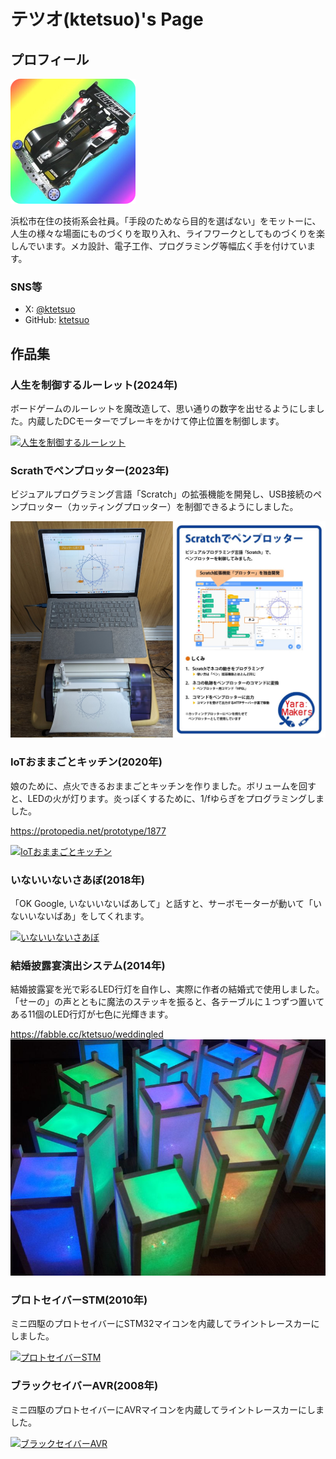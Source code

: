 # テツオ(ktetsuo)'s Page

## プロフィール

![ktetsuo](samune_200x200_ktetsuo.png)

浜松市在住の技術系会社員。「手段のためなら目的を選ばない」をモットーに、人生の様々な場面にものづくりを取り入れ、ライフワークとしてものづくりを楽しんでいます。メカ設計、電子工作、プログラミング等幅広く手を付けています。

### SNS等

* X: [@ktetsuo](https://twitter.com/ktetsuo)
* GitHub: [ktetsuo](https://github.com/ktetsuo/)

## 作品集

### 人生を制御するルーレット(2024年)

ボードゲームのルーレットを魔改造して、思い通りの数字を出せるようにしました。内蔵したDCモーターでブレーキをかけて停止位置を制御します。

[![人生を制御するルーレット](https://img.youtube.com/vi/KO91HQKmbec/0.jpg)](https://www.youtube.com/watch?v=KO91HQKmbec)

### Scrathでペンプロッター(2023年)

ビジュアルプログラミング言語「Scratch」の拡張機能を開発し、USB接続のペンプロッター（カッティングプロッター）を制御できるようにしました。

![Scrathでペンプロッター](scratch_penplotter.jpg)

### IoTおままごとキッチン(2020年)

娘のために、点火できるおままごとキッチンを作りました。ボリュームを回すと、LEDの火が灯ります。炎っぽくするために、1/fゆらぎをプログラミングしました。

https://protopedia.net/prototype/1877

[![IoTおままごとキッチン](https://img.youtube.com/vi/6Xu61IOcya0/0.jpg)](https://www.youtube.com/watch?v=6Xu61IOcya0)

### いないいないさあぼ(2018年)

「OK Google, いないいないばあして」と話すと、サーボモーターが動いて「いないいないばあ」をしてくれます。

[![いないいないさあぼ](https://img.youtube.com/vi/Rwggodhm_F4/0.jpg)](https://www.youtube.com/watch?v=Rwggodhm_F4)

### 結婚披露宴演出システム(2014年)

結婚披露宴を光で彩るLED行灯を自作し、実際に作者の結婚式で使用しました。「せーの」の声とともに魔法のステッキを振ると、各テーブルに１つずつ置いてある11個のLED行灯が七色に光輝きます。

https://fabble.cc/ktetsuo/weddingled
![結婚披露宴演出システム](weddingled.png)

### プロトセイバーSTM(2010年)

ミニ四駆のプロトセイバーにSTM32マイコンを内蔵してライントレースカーにしました。

[![プロトセイバーSTM](https://img.youtube.com/vi/QVg7UyULcW0/0.jpg)](https://www.youtube.com/watch?v=QVg7UyULcW0)

### ブラックセイバーAVR(2008年)

ミニ四駆のプロトセイバーにAVRマイコンを内蔵してライントレースカーにしました。

[![ブラックセイバーAVR](https://img.youtube.com/vi/V_Oxi_zkYIA/0.jpg)](https://www.youtube.com/watch?v=V_Oxi_zkYIA)

